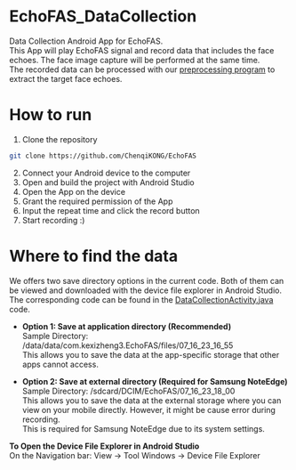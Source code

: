 # EchoFAS_DataCollection
Data Collection Android App for EchoFAS. </br>
This App will play EchoFAS signal and record data that includes the face echoes. The face image capture will be performed at the same time.</br>
The recorded data can be processed with our [preprocessing program](https://github.com/whosoever/EchoFAS_Processing) to extract the target face echoes.

# How to run
1. Clone the repository
```bash
git clone https://github.com/ChenqiKONG/EchoFAS
```
2. Connect your Android device to the computer
3. Open and build the project with Android Studio
4. Open the App on the device
5. Grant the required permission of the App
6. Input the repeat time and click the record button
7. Start recording :)

# Where to find the data
We offers two save directory options in the current code. Both of them can be viewed and downloaded with the device file explorer in Android Studio.
The corresponding code can be found in the [DataCollectionActivity.java](https://github.com/whosoever/EchoFAS_DataCollection/blob/main/app/src/main/java/com/kexizheng3/EchoFAS/DataCollectionActivity.java) code.
- **Option 1: Save at application directory (Recommended)**</br>
Sample Directory: /data/data/com.kexizheng3.EchoFAS/files/07_16_23_16_55</br>
This allows you to save the data at the app-specific storage that other apps cannot access.

- **Option 2: Save at external directory (Required for Samsung NoteEdge)**</br>
Sample Directory: /sdcard/DCIM/EchoFAS/07_16_23_18_00</br>
This allows you to save the data at the external storage where you can view on your mobile directly. However, it might be cause error during recording.</br>
This is required for Samsung NoteEdge due to its system settings.

**To Open the Device File Explorer in Android Studio**</br>
On the Navigation bar: View -> Tool Windows -> Device File Explorer






